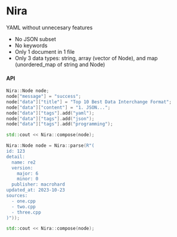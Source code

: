 # Nira 
YAML without unnecesary features

- No JSON subset
- No keywords
- Only 1 document in 1 file
- Only 3 data types: string, array (vector of Node), and map (unordered_map of string and Node)

#### API
~~~ cpp
Nira::Node node;
node["message"] = "success";
node["data"]["title"] = "Top 10 Best Data Interchange Format";
node["data"]["content"] = "1. JSON...";
node["data"]["tags"].add("yaml");
node["data"]["tags"].add("json");
node["data"]["tags"].add("programming");

std::cout << Nira::compose(node);
~~~

~~~ cpp
Nira::Node node = Nira::parse(R"(
id: 123
detail:
  name: re2
  version:
    major: 6
    minor: 0
  publisher: macrohard
updated_at: 2023-10-23
sources:
  - one.cpp
  - two.cpp
  - three.cpp
)"));

std::cout << Nira::compose(node);
~~~
